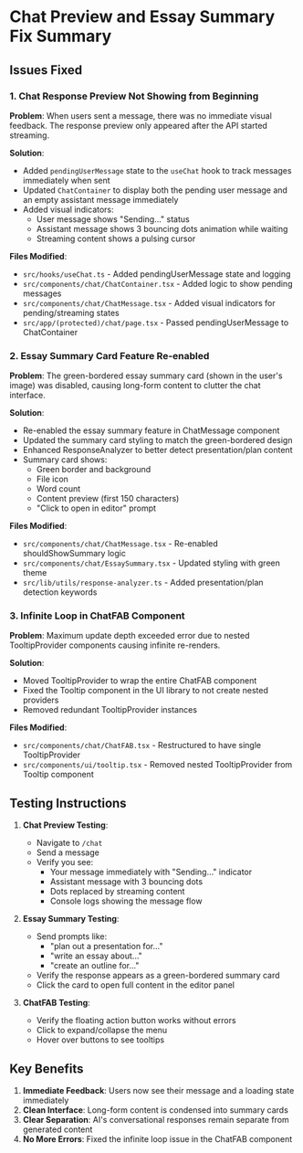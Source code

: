 # Chat Preview and Essay Summary Fix Summary

## Issues Fixed

### 1. Chat Response Preview Not Showing from Beginning
**Problem**: When users sent a message, there was no immediate visual feedback. The response preview only appeared after the API started streaming.

**Solution**:
- Added `pendingUserMessage` state to the `useChat` hook to track messages immediately when sent
- Updated `ChatContainer` to display both the pending user message and an empty assistant message immediately
- Added visual indicators:
  - User message shows "Sending..." status
  - Assistant message shows 3 bouncing dots animation while waiting
  - Streaming content shows a pulsing cursor

**Files Modified**:
- `src/hooks/useChat.ts` - Added pendingUserMessage state and logging
- `src/components/chat/ChatContainer.tsx` - Added logic to show pending messages
- `src/components/chat/ChatMessage.tsx` - Added visual indicators for pending/streaming states
- `src/app/(protected)/chat/page.tsx` - Passed pendingUserMessage to ChatContainer

### 2. Essay Summary Card Feature Re-enabled
**Problem**: The green-bordered essay summary card (shown in the user's image) was disabled, causing long-form content to clutter the chat interface.

**Solution**:
- Re-enabled the essay summary feature in ChatMessage component
- Updated the summary card styling to match the green-bordered design
- Enhanced ResponseAnalyzer to better detect presentation/plan content
- Summary card shows:
  - Green border and background
  - File icon
  - Word count
  - Content preview (first 150 characters)
  - "Click to open in editor" prompt

**Files Modified**:
- `src/components/chat/ChatMessage.tsx` - Re-enabled shouldShowSummary logic
- `src/components/chat/EssaySummary.tsx` - Updated styling with green theme
- `src/lib/utils/response-analyzer.ts` - Added presentation/plan detection keywords

### 3. Infinite Loop in ChatFAB Component
**Problem**: Maximum update depth exceeded error due to nested TooltipProvider components causing infinite re-renders.

**Solution**:
- Moved TooltipProvider to wrap the entire ChatFAB component
- Fixed the Tooltip component in the UI library to not create nested providers
- Removed redundant TooltipProvider instances

**Files Modified**:
- `src/components/chat/ChatFAB.tsx` - Restructured to have single TooltipProvider
- `src/components/ui/tooltip.tsx` - Removed nested TooltipProvider from Tooltip component

## Testing Instructions

1. **Chat Preview Testing**:
   - Navigate to `/chat`
   - Send a message
   - Verify you see:
     - Your message immediately with "Sending..." indicator
     - Assistant message with 3 bouncing dots
     - Dots replaced by streaming content
     - Console logs showing the message flow

2. **Essay Summary Testing**:
   - Send prompts like:
     - "plan out a presentation for..."
     - "write an essay about..."
     - "create an outline for..."
   - Verify the response appears as a green-bordered summary card
   - Click the card to open full content in the editor panel

3. **ChatFAB Testing**:
   - Verify the floating action button works without errors
   - Click to expand/collapse the menu
   - Hover over buttons to see tooltips

## Key Benefits

1. **Immediate Feedback**: Users now see their message and a loading state immediately
2. **Clean Interface**: Long-form content is condensed into summary cards
3. **Clear Separation**: AI's conversational responses remain separate from generated content
4. **No More Errors**: Fixed the infinite loop issue in the ChatFAB component